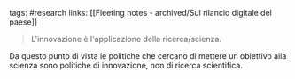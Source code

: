 tags: #research 
links:  [[Fleeting notes - archived/Sul rilancio digitale del paese]]

> L'innovazione è l'applicazione della ricerca/scienza. 

Da questo punto di vista le politiche che cercano di mettere un obiettivo alla scienza sono politiche di innovazione, non di ricerca scientifica.  